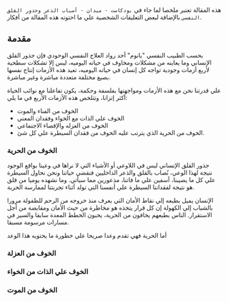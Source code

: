 
هذه المقالة تعتبر ملخصا لما جاء في `بودكاست - ميدان - أسباب الذعر وجذور القلق النفسي` بالإضافة لبعض التعليقات الشخصية علي ما احتوته هذه المقالة من أفكار.

## مقدمة
بحسب الطبيب النفسي "يانوم" أحد رواد العلاج النفسي الوحودي فإن جذور القلق الإنساني وما يعاينه من مشكلات ومخاوف في حياته اليوميه، ليس إلا تشكلات سطحية لأربع أزمات وجودية تواجه كل إنسان في حياته اليوميه، تعيد هذه الأزمات إنتاج نفسها بصيغ مختلفة متعددة مباشرة وغير مباشرة.

علي قدرتنا نحن مع هذه الأزمات ومواجهتها بفلسفة وحكمة، يكون تفاعلنا مع نوائب الحياة أكثر إتزانا، وتتلخص هذه الأزمات الأربع في ما يلي:
- الخوف من الفناء والموت
- الخوف علي الذات مع الخواء وفقدان المعني
- الخوف من العزله والإقصاء الاجتماعي
- الخوف من الحرية الذي يترتب عليه الخوف من فقدان السيطرة علي كل شئ.

### الخوف من الحرية
جذور القلق الإنساني ليس في اللاوعي أو الأشياء التي لا نراها في وعينا بواقع الوجود نتيجة لهذا الوعي، نُصاب بالقلق والذعر الداخليين فنقضي حياتنا ونحن نحاول السيطرة علي كل ما يصيبنا، أسفين علي ما فاتنا، مذعورين مما سيأتي.
وما نشهده يوميا من قلق هو نتيجة لفقداننا السيطرة علي أنفسنا التي تولد أثناء تجربتنا لممارسة الحرية.

الإنسان يميل بطبعه إلي نقاط الأمان التي يعرف منذ خروجه من الرحم للطفولة مرورا بالشباب إلي الكهولة إن كل قرار يتخذه هو مخاطرة من حيث الأمان ومقايضة من أجل الاستقرار.
الناس بطبعهم يخافون من الحرية، يحبون الخطط المعدة سابقا والسير في مسارات مرسومة مسبقا.

أما الحرية فهي تقدم وعدا صريحا علي خطورة ما يحتويه هذا الوعد 
### الخوف من العزلة

### الخوف علي الذات من الخواء

### الخوف من الموت